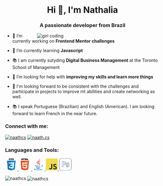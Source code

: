 <h1 align="center">Hi 👋, I'm Nathalia</h1>
<h3 align="center">A passionate developer from Brazil</h3>
<img align="right" width="400" src="https://miro.medium.com/v2/resize:fit:4800/1*qdAW1TjCN57h1lbuuzvchg.gif" alt="girl coding">

- 🔭 I’m currently working on **Frontend Mentor challenges**

- 🌱 I’m currently learning **Javascript**

- 📚 I am currently sutyding **Digital Business Management** at the Toronto School of Management

- 🤝 I’m looking for help with **improving my skills and learn more things**

- 🚀 I'm looking forward to be consistent with the challenges and participate in projects to improve mt abilities and create networking as well.

- 📚 I speak Portuguese (Brazilian) and English (American). I am looking forward to learn French in the near future.

<h3 align="left">Connect with me:</h3>
<p align="left">
<a href="https://linkedin.com/in/naathcs" target="blank"><img align="center" src="https://raw.githubusercontent.com/rahuldkjain/github-profile-readme-generator/master/src/images/icons/Social/linked-in-alt.svg" alt="naathcs" height="30" width="40" /></a>
<a href="https://instagram.com/naath.cs" target="blank"><img align="center" src="https://raw.githubusercontent.com/rahuldkjain/github-profile-readme-generator/master/src/images/icons/Social/instagram.svg" alt="naath.cs" height="30" width="40" /></a>
</p>

<h3 align="left">Languages and Tools:</h3>
<p align="left"> <a href="https://www.w3schools.com/css/" target="_blank" rel="noreferrer"> <img src="https://raw.githubusercontent.com/devicons/devicon/master/icons/css3/css3-original-wordmark.svg" alt="css3" width="40" height="40"/> </a> <a href="https://www.w3.org/html/" target="_blank" rel="noreferrer"> <img src="https://raw.githubusercontent.com/devicons/devicon/master/icons/html5/html5-original-wordmark.svg" alt="html5" width="40" height="40"/> </a> <a href="https://www.java.com" target="_blank" rel="noreferrer"> <img src="https://raw.githubusercontent.com/devicons/devicon/master/icons/java/java-original.svg" alt="java" width="40" height="40"/> </a> <a href="https://developer.mozilla.org/en-US/docs/Web/JavaScript" target="_blank" rel="noreferrer"> <img src="https://raw.githubusercontent.com/devicons/devicon/master/icons/javascript/javascript-original.svg" alt="javascript" width="40" height="40"/> </a> <a href="https://www.photoshop.com/en" target="_blank" rel="noreferrer"> <img src="https://raw.githubusercontent.com/devicons/devicon/master/icons/photoshop/photoshop-line.svg" alt="photoshop" width="40" height="40"/> </a> </p>

<p><img align="left" src="https://github-readme-stats.vercel.app/api/top-langs?username=naathcs&show_icons=true&locale=en&layout=compact" alt="naathcs" /></p>

<p>&nbsp;<img align="center" src="https://github-readme-stats.vercel.app/api?username=naathcs&show_icons=true&locale=en" alt="naathcs" /></p>
